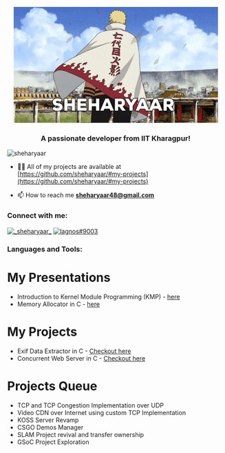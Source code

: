 <head>
  <link rel="stylesheet" href="https://cdn.jsdelivr.net/gh/devicons/devicon@v2.14.0/devicon.min.css">
</head>
<p align="center"> <img src="wall.gif" alt="wall" /></p>
<h3 align="center">A passionate developer from IIT Kharagpur!</h3>

<p align="left"> <img src="https://komarev.com/ghpvc/?username=sheharyaar&label=Profile%20views&color=0e75b6&style=flat" alt="sheharyaar" /> </p>

- 👨‍💻 All of my projects are available at [https://github.com/sheharyaar/#my-projects](https://github.com/sheharyaar/#my-projects)

- 📫 How to reach me **sheharyaar48@gmail.com**

<h3 align="left">Connect with me:</h3>
<p align="left">
<a href="https://instagram.com/_sheharyaar_" target="blank"><img align="center" src="https://raw.githubusercontent.com/rahuldkjain/github-profile-readme-generator/master/src/images/icons/Social/instagram.svg" alt="_sheharyaar_" height="30" width="40" /></a>
<a href="https://discord.gg/VpCYk2WtTa" target="blank"><img align="center" src="https://raw.githubusercontent.com/rahuldkjain/github-profile-readme-generator/master/src/images/icons/Social/discord.svg" alt="lagnos#9003" height="30" width="40" /></a>
</p>

<h3 align="left">Languages and Tools:</h3>
<p align="left"> <i class="devicon-c-plain-wordmark"></i> <i class="devicon-cplusplus-plain-wordmark"></i><i class="devicon-go-original-wordmark"></i><i class="devicon-linux-plain"></i><i class="devicon-github-original"></i><i class="devicon-git-plain"></i><i class="devicon-slack-plain-wordmark"></i><i class="devicon-vim-plain"></i> </p>

# My Presentations
- Introduction to Kernel Module Programming (KMP) - [here](./KMP.pdf)
- Memory Allocator in C - [here](./Memory%20Allocators.pdf)

# My Projects
- Exif Data Extractor in C - [Checkout here](https://github.com/sheharyaar/exif-data-extractor)
- Concurrent Web Server in C - [Checkout here](https://github.com/sheharyaar/web-server-in-c)

# Projects Queue
- TCP and TCP Congestion Implementation over UDP
- Video CDN over Internet using custom TCP Implementation
- KOSS Server Revamp
- CSGO Demos Manager
- SLAM Project revival and transfer ownership
- GSoC Project Exploration
